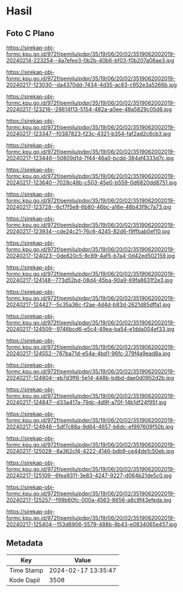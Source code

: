 # Hasil

## Foto C Plano

https://sirekap-obj-formc.kpu.go.id/972f/pemilu/pdpr/35/19/06/20/02/3519062002019-20240214-223254--4a7efee3-0b2b-40b6-bf03-f0b207a06ae3.jpg

https://sirekap-obj-formc.kpu.go.id/972f/pemilu/pdpr/35/19/06/20/02/3519062002019-20240217-123030--da4370dd-7434-4d35-ac83-c952e3a5266b.jpg

https://sirekap-obj-formc.kpu.go.id/972f/pemilu/pdpr/35/19/06/20/02/3519062002019-20240217-123216--28614f13-5154-482a-a0ee-48a5829c05d6.jpg

https://sirekap-obj-formc.kpu.go.id/972f/pemilu/pdpr/35/19/06/20/02/3519062002019-20240217-123347--f0387823-f23c-4321-b354-faf2ad2c6cb3.jpg

https://sirekap-obj-formc.kpu.go.id/972f/pemilu/pdpr/35/19/06/20/02/3519062002019-20240217-123446--50809d1d-7f44-46a0-bcdd-384af4333d7c.jpg

https://sirekap-obj-formc.kpu.go.id/972f/pemilu/pdpr/35/19/06/20/02/3519062002019-20240217-123640--7028c48b-c503-45e0-b559-0d6820dd8751.jpg

https://sirekap-obj-formc.kpu.go.id/972f/pemilu/pdpr/35/19/06/20/02/3519062002019-20240217-123728--6cf7f5e8-6b80-46bc-a16e-48b43f9c7a73.jpg

https://sirekap-obj-formc.kpu.go.id/972f/pemilu/pdpr/35/19/06/20/02/3519062002019-20240217-123934--cde24c21-76c6-4245-82d6-f9ffbab0ef10.jpg

https://sirekap-obj-formc.kpu.go.id/972f/pemilu/pdpr/35/19/06/20/02/3519062002019-20240217-124023--0de820c5-8c89-4af5-b7a4-0d42ed502159.jpg

https://sirekap-obj-formc.kpu.go.id/972f/pemilu/pdpr/35/19/06/20/02/3519062002019-20240217-124148--773d52bd-08d4-45ba-90a9-69fa8631f2e3.jpg

https://sirekap-obj-formc.kpu.go.id/972f/pemilu/pdpr/35/19/06/20/02/3519062002019-20240217-124427--5c35a36c-f2ae-4d4d-b83d-2621d85dffa1.jpg

https://sirekap-obj-formc.kpu.go.id/972f/pemilu/pdpr/35/19/06/20/02/3519062002019-20240217-124509--9746bcd6-e5c4-49ea-ba54-e1dda004ef33.jpg

https://sirekap-obj-formc.kpu.go.id/972f/pemilu/pdpr/35/19/06/20/02/3519062002019-20240217-124552--787ba71d-e54a-4bd1-96fc-279f4a9ead8a.jpg

https://sirekap-obj-formc.kpu.go.id/972f/pemilu/pdpr/35/19/06/20/02/3519062002019-20240217-124804--eb7d3ff8-5e14-448b-bdbd-dae0d0952d2b.jpg

https://sirekap-obj-formc.kpu.go.id/972f/pemilu/pdpr/35/19/06/20/02/3519062002019-20240217-124847--d33a417a-79dc-4d9f-a70f-14b1df24f95f.jpg

https://sirekap-obj-formc.kpu.go.id/972f/pemilu/pdpr/35/19/06/20/02/3519062002019-20240217-124946--5df7c88a-9d64-4657-b6dc-ef997609f50b.jpg

https://sirekap-obj-formc.kpu.go.id/972f/pemilu/pdpr/35/19/06/20/02/3519062002019-20240217-125028--8a362cf4-4222-4146-bdb9-ce44de1c50eb.jpg

https://sirekap-obj-formc.kpu.go.id/972f/pemilu/pdpr/35/19/06/20/02/3519062002019-20240217-125109--6fea9311-3e83-4247-9227-d064b21de5c0.jpg

https://sirekap-obj-formc.kpu.go.id/972f/pemilu/pdpr/35/19/06/20/02/3519062002019-20240217-125257--f99b60fc-000a-4563-8656-a8c9f43efeda.jpg

https://sirekap-obj-formc.kpu.go.id/972f/pemilu/pdpr/35/19/06/20/02/3519062002019-20240217-125404--153d6906-5579-488b-8b43-e0834065e457.jpg


## Metadata

| Key        | Value               |
| ---------- | ------------------- |
| Time Stamp | 2024-02-17 13:35:47 |
| Kode Dapil | 3508                |



